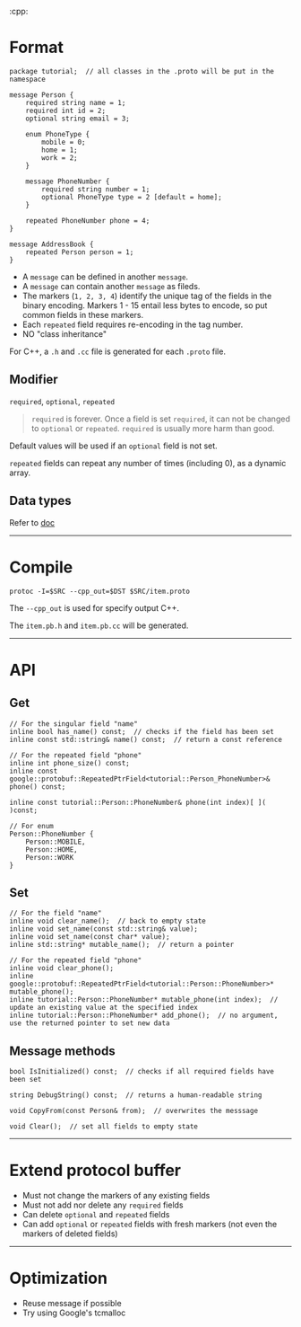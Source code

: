 :cpp:

# Format

```
package tutorial;  // all classes in the .proto will be put in the namespace

message Person {
    required string name = 1;
    required int id = 2;
    optional string email = 3;
    
    enum PhoneType {
        mobile = 0;
        home = 1;
        work = 2;
    }
    
    message PhoneNumber {
        required string number = 1;
        optional PhoneType type = 2 [default = home];
    }
    
    repeated PhoneNumber phone = 4;
}

message AddressBook {
    repeated Person person = 1;
}

```

- A `message` can be defined in another `message`.
- A `message` can contain another `message` as fileds.
- The markers (`1, 2, 3, 4`) identify the unique tag of the fields in the binary encoding. Markers 1 - 15 entail less bytes to encode, so put common fields in these markers.
- Each `repeated` field requires re-encoding in the tag number.
- NO "class inheritance"

For C++, a `.h` and `.cc` file is generated for each `.proto` file.

## Modifier

`required`, `optional`, `repeated`

> `required` is forever. Once a field is set `required`, it can not be changed to `optional` or `repeated`. `required` is usually more harm than good.

Default values will be used if an `optional` field is not set.

`repeated` fields can repeat any number of times (including 0), as a dynamic array.


## Data types

Refer to [doc](https://developers.google.com/protocol-buffers/docs/proto#scalar)


----
# Compile


`protoc -I=$SRC --cpp_out=$DST $SRC/item.proto`

The `--cpp_out` is used for specify output C++.

The `item.pb.h` and `item.pb.cc` will be generated.


----
# API


## Get

```
// For the singular field "name"
inline bool has_name() const;  // checks if the field has been set
inline const std::string& name() const;  // return a const reference

// For the repeated field "phone"
inline int phone_size() const;
inline const google::protobuf::RepeatedPtrField<tutorial::Person_PhoneNumber>& phone() const;

inline const tutorial::Person::PhoneNumber& phone(int index)[ ]( )const;

// For enum
Person::PhoneNumber {
    Person::MOBILE,
    Person::HOME,
    Person::WORK
}

```

## Set

```
// For the field "name"
inline void clear_name();  // back to empty state
inline void set_name(const std::string& value);
inline void set_name(const char* value);
inline std::string* mutable_name();  // return a pointer

// For the repeated field "phone"
inline void clear_phone();
inline google::protobuf::RepeatedPtrField<tutorial::Person::PhoneNumber>* mutable_phone();
inline tutorial::Person::PhoneNumber* mutable_phone(int index);  // update an existing value at the specified index
inline tutorial::Person::PhoneNumber* add_phone();  // no argument, use the returned pointer to set new data

```

## Message methods

```
bool IsInitialized() const;  // checks if all required fields have been set

string DebugString() const;  // returns a human-readable string

void CopyFrom(const Person& from);  // overwrites the messsage

void Clear();  // set all fields to empty state
```


----
# Extend protocol buffer

- Must not change the markers of any existing fields
- Must not add nor delete any `required` fields
- Can delete `optional` and `repeated` fields
- Can add `optional` or `repeated` fields with fresh markers (not even the markers of deleted fields)


----
# Optimization

- Reuse message if possible
- Try using Google's tcmalloc

